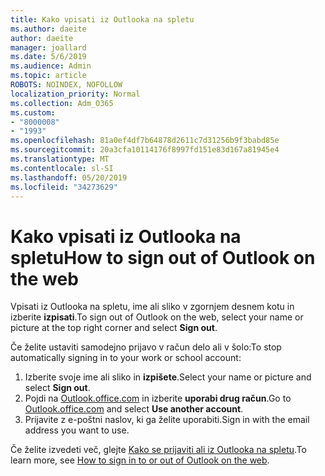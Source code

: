 ```yaml
---
title: Kako vpisati iz Outlooka na spletu
ms.author: daeite
author: daeite
manager: joallard
ms.date: 5/6/2019
ms.audience: Admin
ms.topic: article
ROBOTS: NOINDEX, NOFOLLOW
localization_priority: Normal
ms.collection: Adm_O365
ms.custom:
- "8000008"
- "1993"
ms.openlocfilehash: 81a0ef4df7b64878d2611c7d31256b9f3babd85e
ms.sourcegitcommit: 20a3cfa10114176f8997fd151e83d167a81945e4
ms.translationtype: MT
ms.contentlocale: sl-SI
ms.lasthandoff: 05/20/2019
ms.locfileid: "34273629"
---
```

# <a name="how-to-sign-out-of-outlook-on-the-web"></a><span data-ttu-id="93e7c-102">Kako vpisati iz Outlooka na spletu</span><span class="sxs-lookup"><span data-stu-id="93e7c-102">How to sign out of Outlook on the web</span></span>

<span data-ttu-id="93e7c-103">Vpisati iz Outlooka na spletu, ime ali sliko v zgornjem desnem kotu in izberite **izpisati**.</span><span class="sxs-lookup"><span data-stu-id="93e7c-103">To sign out of Outlook on the web, select your name or picture at the top right corner and select **Sign out**.</span></span>

<span data-ttu-id="93e7c-104">Če želite ustaviti samodejno prijavo v račun delo ali v šolo:</span><span class="sxs-lookup"><span data-stu-id="93e7c-104">To stop automatically signing in to your work or school account:</span></span>

1. <span data-ttu-id="93e7c-105">Izberite svoje ime ali sliko in **izpišete**.</span><span class="sxs-lookup"><span data-stu-id="93e7c-105">Select your name or picture and select **Sign out**.</span></span>
1. <span data-ttu-id="93e7c-106">Pojdi na [Outlook.office.com](https://outlook.office.com/) in izberite **uporabi drug račun**.</span><span class="sxs-lookup"><span data-stu-id="93e7c-106">Go to [Outlook.office.com](https://outlook.office.com/) and select **Use another account**.</span></span>
1. <span data-ttu-id="93e7c-107">Prijavite z e-poštni naslov, ki ga želite uporabiti.</span><span class="sxs-lookup"><span data-stu-id="93e7c-107">Sign in with the email address you want to use.</span></span>

<span data-ttu-id="93e7c-108">Če želite izvedeti več, glejte [Kako se prijaviti ali iz Outlooka na spletu](https://support.office.com/article/763fab4d-0138-4814-b450-37fc286bcb79).</span><span class="sxs-lookup"><span data-stu-id="93e7c-108">To learn more, see [How to sign in to or out of Outlook on the web](https://support.office.com/article/763fab4d-0138-4814-b450-37fc286bcb79).</span></span>